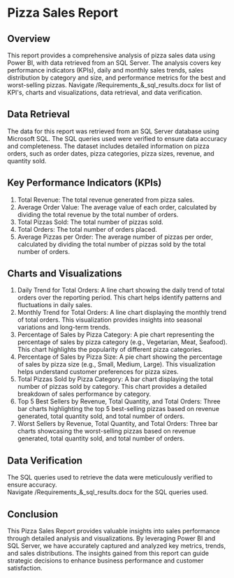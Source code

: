 # Pizza Sales Report

## Overview
This report provides a comprehensive analysis of pizza sales data using Power BI, with data retrieved from an SQL Server. The analysis covers key performance indicators (KPIs), daily and monthly sales trends, sales distribution by category and size, and performance metrics for the best and worst-selling pizzas.
Navigate /Requirements_&_sql_results.docx for list of KPI's, charts and visualizations, data retrieval, and data verification.

## Data Retrieval
The data for this report was retrieved from an SQL Server database using Microsoft SQL. The SQL queries used were verified to ensure data accuracy and completeness. The dataset includes detailed information on pizza orders, such as order dates, pizza categories, pizza sizes, revenue, and quantity sold.

## Key Performance Indicators (KPIs)
1. Total Revenue: The total revenue generated from pizza sales.
2. Average Order Value: The average value of each order, calculated by dividing the total revenue by the total number of orders.
3. Total Pizzas Sold: The total number of pizzas sold.
4. Total Orders: The total number of orders placed.
5. Average Pizzas per Order: The average number of pizzas per order, calculated by dividing the total number of pizzas sold by the total number of orders.

## Charts and Visualizations
1. Daily Trend for Total Orders: A line chart showing the daily trend of total orders over the reporting period. This chart helps identify patterns and fluctuations in daily sales.
2. Monthly Trend for Total Orders: A line chart displaying the monthly trend of total orders. This visualization provides insights into seasonal variations and long-term trends.
3. Percentage of Sales by Pizza Category: A pie chart representing the percentage of sales by pizza category (e.g., Vegetarian, Meat, Seafood). This chart highlights the popularity of different pizza categories.
4. Percentage of Sales by Pizza Size: A pie chart showing the percentage of sales by pizza size (e.g., Small, Medium, Large). This visualization helps understand customer preferences for pizza sizes.
5. Total Pizzas Sold by Pizza Category: A bar chart displaying the total number of pizzas sold by category. This chart provides a detailed breakdown of sales performance by category.
6. Top 5 Best Sellers by Revenue, Total Quantity, and Total Orders: Three bar charts highlighting the top 5 best-selling pizzas based on revenue generated, total quantity sold, and total number of orders.
7. Worst Sellers by Revenue, Total Quantity, and Total Orders: Three bar charts showcasing the worst-selling pizzas based on revenue generated, total quantity sold, and total number of orders.

## Data Verification
The SQL queries used to retrieve the data were meticulously verified to ensure accuracy. </br>
Navigate /Requirements_&_sql_results.docx for the SQL queries used.

<!--
### Sample SQL Queries

#### Total Revenue
```sql
SELECT SUM(total_price) AS TotalRevenue
FROM Orders;
```

#### Average Order Value
```sql
SELECT AVG(total_price) AS AverageOrderValue
FROM Orders;
```

#### Total Pizzas Sold
```sql
SELECT SUM(quantity) AS TotalPizzasSold
FROM OrderDetails;
```

#### Total Orders
```sql
SELECT COUNT(order_id) AS TotalOrders
FROM Orders;
```

#### Average Pizzas per Order
```sql
SELECT AVG(quantity) AS AveragePizzasPerOrder
FROM (SELECT order_id, SUM(quantity) AS quantity
    FROM OrderDetails
    GROUP BY order_id) AS OrderQuantities;
```

#### Daily Trend for Total Orders
```sql
SELECT order_date, COUNT(order_id) AS TotalOrders
FROM Orders
GROUP BY order_date
ORDER BY order_date;
```

#### Monthly Trend for Total Orders
```sql
SELECT YEAR(order_date) AS Year, MONTH(order_date) AS Month, COUNT(order_id) AS TotalOrders
FROM Orders
GROUP BY YEAR(order_date), MONTH(order_date)
ORDER BY Year, Month;
```

#### Percentage of Sales by Pizza Category
```sql
SELECT category, SUM(quantity) * 100.0 / (SELECT SUM(quantity) FROM OrderDetails) AS PercentageSales
FROM OrderDetails
JOIN Pizzas ON OrderDetails.pizza_id = Pizzas.pizza_id
GROUP BY category;
```

#### Percentage of Sales by Pizza Size
```sql
SELECT size, SUM(quantity) * 100.0 / (SELECT SUM(quantity) FROM OrderDetails) AS PercentageSales
FROM OrderDetails
JOIN Pizzas ON OrderDetails.pizza_id = Pizzas.pizza_id
GROUP BY size;
```

#### Total Pizzas Sold by Pizza Category
```sql
SELECT category, SUM(quantity) AS TotalPizzasSold
FROM OrderDetails
JOIN Pizzas ON OrderDetails.pizza_id = Pizzas.pizza_id
GROUP BY category;
```

#### Top 5 Best Sellers by Revenue
```sql
SELECT pizza_id, SUM(total_price) AS TotalRevenue
FROM OrderDetails
GROUP BY pizza_id
ORDER BY TotalRevenue DESC
LIMIT 5;
```

#### Worst Sellers by Revenue
```sql
SELECT pizza_id, SUM(total_price) AS TotalRevenue
FROM OrderDetails
GROUP BY pizza_id
ORDER BY TotalRevenue ASC
LIMIT 5;
```
-->
## Conclusion
This Pizza Sales Report provides valuable insights into sales performance through detailed analysis and visualizations. By leveraging Power BI and SQL Server, we have accurately captured and analyzed key metrics, trends, and sales distributions. The insights gained from this report can guide strategic decisions to enhance business performance and customer satisfaction.

